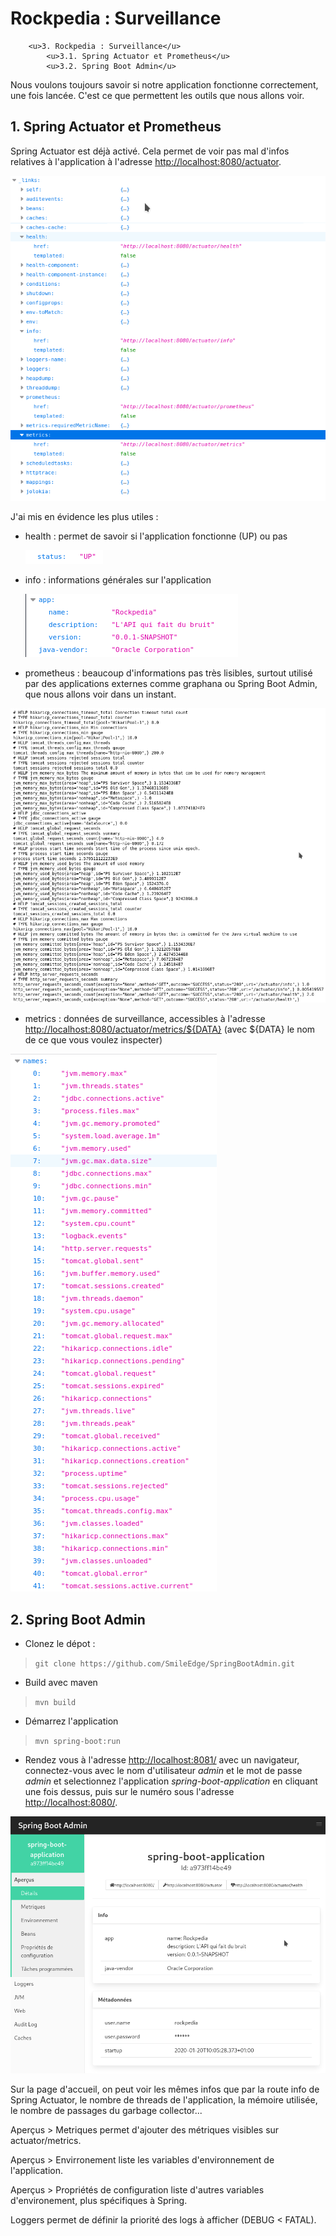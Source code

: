 # Rockpedia : Surveillance

 		<u>3. Rockpedia : Surveillance</u>
 			<u>3.1. Spring Actuator et Prometheus</u>
 			<u>3.2. Spring Boot Admin</u>

Nous voulons toujours savoir si notre application fonctionne correctement, une fois lancée. C'est ce que permettent les outils que nous allons voir.

## 1. Spring Actuator et Prometheus

Spring Actuator est déjà activé. Cela permet de voir pas mal d'infos relatives à l'application à l'adresse [http://localhost:8080/actuator](http://localhost:8080/actuator).

![](../images/actuator.png) 

J'ai mis en évidence les plus utiles :

- health : permet de savoir si l'application fonctionne (UP) ou pas

  ![](../images/health.png)

- info : informations générales sur l'application

  ![](../images/infos.png)

- prometheus : beaucoup d'informations pas très lisibles, surtout utilisé par des applications externes comme graphana ou Spring Boot Admin, que nous allons voir dans un instant.

![](../images/prometheus.png)

- metrics : données de surveillance, accessibles à l'adresse [http://localhost:8080/actuator/metrics/${DATA}](http://localhost:8080/actuator/metrics) (avec ${DATA} le nom de ce que vous voulez inspecter)

![](../images/metrics.png)

## 2. Spring Boot Admin

- Clonez le dépot :

> `git clone https://github.com/SmileEdge/SpringBootAdmin.git`

- Build avec maven

>`mvn build`

- Démarrez l'application

>`mvn spring-boot:run`

- Rendez vous à l'adresse [http://localhost:8081/](http://localhost:8081) avec un navigateur, connectez-vous avec le nom d'utilisateur *admin* et le mot de passe *admin* et selectionnez l'application *spring-boot-application* en cliquant une fois dessus, puis sur le numéro sous l'adresse [http://localhost:8080/](http://localhost:8080).

![](../images/sba.png)

Sur la page d'accueil, on peut voir les mêmes infos que par la route info de Spring Actuator, le nombre de threads de l'application, la mémoire utilisée, le nombre de passages du garbage collector...

Aperçus \> Metriques permet d'ajouter des métriques visibles sur actuator/metrics.

Aperçus \> Envirronement liste les variables d'environnement de l'application.

Aperçus \> Propriétés de configuration liste d'autres variables d'environement, plus spécifiques à Spring.

Loggers permet de définir la priorité des logs à afficher (DEBUG < FATAL).